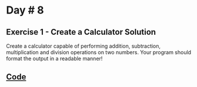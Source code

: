 # Day # 8

## Exercise 1 - Create a Calculator Solution
Create a calculator capable of performing addition, subtraction, multiplication and division operations on two numbers. Your program should format the output in a readable manner!

##  [Code](../Codes/basic_calculator.py "Solution")